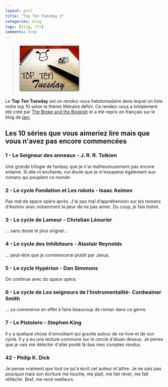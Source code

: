 ```yaml
---
layout: post
title: "Top Ten Tuesday 3"
categories: blog
tags: [blog, ttt]
comments: true
---
```


> ![Top Ten Tuesday](https://github.com/homeostasie/bouquins/raw/master/_pics/blog/2012/03-ttt.jpg)

Le **Top Ten Tuesday** est un rendez-vous hebdomadaire dans lequel on liste notre top 10 selon le thème littéraire défini. Ce rendez-vous a initialement été créé par [The Broke and the Bookish](http://brokeandbookish.blogspot.com/) et a été repris en français sur le blog de [Iani](http://lectures-iani.blogspot.com/).

## Les 10 séries que vous aimeriez lire mais que vous n'avez pas encore commencées

### 1 - Le Seigneur des anneaux - J. R. R. Tolkien

Une grande trilogie de fantasy que je n'ai malheureusement pas encore entamé. Si elle m'enchante, nul doute que je m'essayerai également aux romans qui peuplent ce monde.

### 2 - Le cycle Fondation et Les robots - Isaac Asimov

Pas mal de space opéra après. J'ai pas mal d’appréhension sur les romans d'Asimov avec notamment la peur de ne pas aimer. Du coup, je fais trainé.

### 3 - Le cycle de Lameur - Christian Léourier

... sans doute le plus orignal...

### 4 - Le cycle des Inhibiteurs - Alastair Reynolds

... peut-être que je commencerai plutôt par Janus.

### 5 - Le cycle Hypérion - Dan Simmons

On continue avec du space opéra.

### 6 - Le cycle de Les seigneurs de l’Instrumentalité- Cordwainer Smith 

... ça commence en effet à faire beaucoup de roman dans ce genre.

### 7 - Le Pistolero - Stephen King

Il y a quelque chose d'envoûtant qui gravite autour de ce livre et de son cycle. Il y a eu une lecture commune sur le cercle d'atuan dessus. Je pense que je vais me délecter d'aller posté là-bas mes comptes rendus.

### 42 - Philip K. Dick

Je pense vraiment que tout ce qu'a écrit cet auteur m'attire. Je ne sais pas pourquoi mais son écriture me touche, me plait, me fait rêver, me fait réfléchir. Bref, me rend meilleurs.